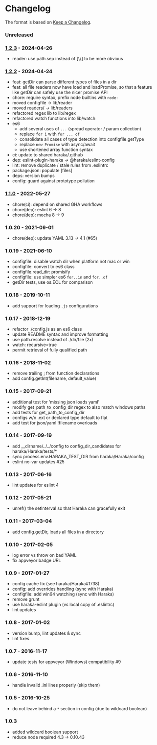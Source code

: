 # Changelog

The format is based on [Keep a Changelog](https://keepachangelog.com/).

### Unreleased

### [1.2.3] - 2024-04-26

- reader: use path.sep instead of [\\/] to be more obvious

### [1.2.2] - 2024-04-24

- feat: getDir can parse different types of files in a dir
- feat: all file readers now have load and loadPromise, so that
  a feature like getDir can safely use the nicer promise API
- chore: require syntax, prefix node builtins with `node:`
- moved configfile -> lib/reader
- moved readers/ -> lib/readers
- refactored regex lib to lib/regex
- refactored watch functions into lib/watch
- es6
  - add several uses of `...` (spread operator / param collection)
  - replace `for i` with `for ... of`
  - consolidate all cases of type detection into configfile.getType
  - replace `new Promise` with async/await
  - use shortened array function syntax
- ci: update to shared haraka/.github
- dep: eslint-plugin-haraka -> @haraka/eslint-config
- lint: remove duplicate / stale rules from .eslintrc
- package.json: populate [files]
- deps: version bumps
- config: guard against prototype pollution

### [1.1.0] - 2022-05-27

- chore(ci): depend on shared GHA workflows
- chore(dep): eslint 6 -> 8
- chore(dep): mocha 8 -> 9

### 1.0.20 - 2021-09-01

- chore(dep): update YAML 3.13 -> 4.1 (#65)

### 1.0.19 - 2021-06-10

- configfile: disable watch dir when platform not mac or win
- configfile: convert to es6 class
- configfile.read_dir: promisify
- configfile: use simpler es6 `for..in` and `for..of`
- getDir tests, use os.EOL for comparison

### 1.0.18 - 2019-10-11

- add support for loading `.js` configurations

### 1.0.17 - 2018-12-19

- refactor ./config.js as an es6 class
- update README syntax and improve formatting
- use path.resolve instead of ./dir/file (2x)
- watch: recursive=true
- permit retrieval of fully qualified path

### 1.0.16 - 2018-11-02

- remove trailing ; from function declarations
- add config.getInt(filename, default_value)

### 1.0.15 - 2017-09-21

- additional test for 'missing json loads yaml'
- modify get_path_to_config_dir regex to also match windows paths
- add tests for get_path_to_config_dir
- configs w/o .ext or declared type default to flat
- add test for json/yaml !filename overloads

### 1.0.14 - 2017-09-19

- add \_\_dirname/../../config to config_dir_candidates for haraka/Haraka/tests/\*
- sync process.env.HARAKA_TEST_DIR from haraka/Haraka/config
- eslint no-var updates #25

### 1.0.13 - 2017-06-16

- lint updates for eslint 4

### 1.0.12 - 2017-05-21

- unref() the setInterval so that Haraka can gracefully exit

### 1.0.11 - 2017-03-04

- add config.getDir, loads all files in a directory

### 1.0.10 - 2017-02-05

- log error vs throw on bad YAML
- fix appveyor badge URL

### 1.0.9 - 2017-01-27

- config cache fix (see haraka/Haraka#1738)
- config: add overrides handling (sync with Haraka)
- configfile: add win64 watching (sync with Haraka)
- remove grunt
- use haraka-eslint plugin (vs local copy of .eslintrc)
- lint updates

### 1.0.8 - 2017-01-02

- version bump, lint updates & sync
- lint fixes

### 1.0.7 - 2016-11-17

- update tests for appveyor (Windows) compatibility #9

### 1.0.6 - 2016-11-10

- handle invalid .ini lines properly (skip them)

### 1.0.5 - 2016-10-25

- do not leave behind a `*` section in config (due to wildcard boolean)

### 1.0.3

- added wildcard boolean support
- reduce node required 4.3 -> 0.10.43

[1.1.0]: https://github.com/haraka/haraka-config/releases/tag/1.1.0
[1.2.2]: https://github.com/haraka/haraka-config/releases/tag/v1.2.2
[1.2.3]: https://github.com/haraka/haraka-config/releases/tag/v1.2.3
[1.2.0]: https://github.com/haraka/haraka-config/releases/tag/v1.2.0
[1.2.1]: https://github.com/haraka/haraka-config/releases/tag/v1.2.1
